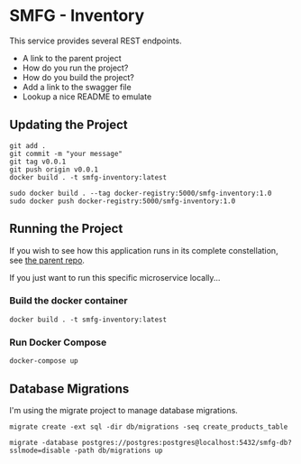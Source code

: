 # SMFG - Inventory

This service provides several REST endpoints.

* A link to the parent project
* How do you run the project?
* How do you build the project?
* Add a link to the swagger file
* Lookup a nice README to emulate

## Updating the Project 

```shell
git add .
git commit -m "your message"
git tag v0.0.1
git push origin v0.0.1
docker build . -t smfg-inventory:latest
```

```shell
sudo docker build . --tag docker-registry:5000/smfg-inventory:1.0
sudo docker push docker-registry:5000/smfg-inventory:1.0
```

## Running the Project

If you wish to see how this application runs in its complete constellation, see [the parent repo](https://github.com/sksmith/smithmfg).

If you just want to run this specific microservice locally...

### Build the docker container

```shell
docker build . -t smfg-inventory:latest
```

### Run Docker Compose

```shell
docker-compose up
```

## Database Migrations

I'm using the migrate project to manage database migrations.

```shell
migrate create -ext sql -dir db/migrations -seq create_products_table

migrate -database postgres://postgres:postgres@localhost:5432/smfg-db?sslmode=disable -path db/migrations up
```
